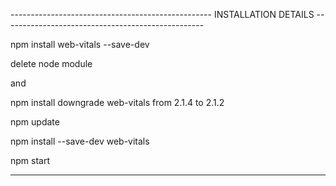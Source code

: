 -------------------------------------------------- INSTALLATION DETAILS --------------------------------------------------

npm install web-vitals --save-dev

delete node module 

and 

npm install downgrade web-vitals from 2.1.4 to 2.1.2

npm update

npm install --save-dev web-vitals

npm start

--------------------------------------------------

